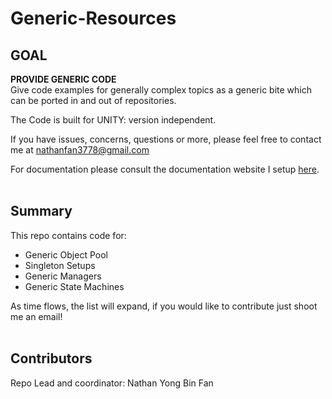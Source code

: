 # Generic-Resources

## GOAL
**PROVIDE GENERIC CODE**<br>
Give code examples for generally complex topics as a generic bite which can be ported in and out of repositories.

The Code is built for UNITY: version independent.

If you have issues, concerns, questions or more, please feel free to contact me at nathanfan3778@gmail.com

For documentation please consult the documentation website I setup [here](https://brock-game-6th-cohort.gitbook.io/brock-6th-cohort-hub).
<br><br>

## Summary
This repo contains code for:
- Generic Object Pool
- Singleton Setups
- Generic Managers
- Generic State Machines

As time flows, the list will expand, if you would like to contribute just shoot me an email!
<br><br>

## Contributors
Repo Lead and coordinator:          Nathan Yong Bin Fan
